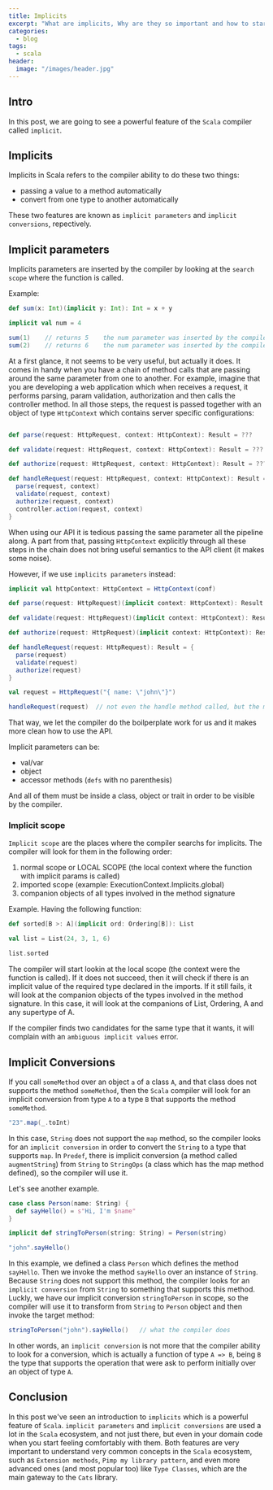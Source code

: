 ```yaml
---
title: Implicits
excerpt: "What are implicits, Why are they so important and how to start using them?"
categories:
  - blog
tags:
  - scala
header:
  image: "/images/header.jpg"
---
```


## Intro

In this post, we are going to see a powerful feature of the `Scala` compiler called `implicit`.

## Implicits

Implicits in Scala refers to the compiler ability to do these two things:

* passing a value to a method automatically
* convert from one type to another automatically

These two features are known as `implicit parameters` and `implicit conversions`, repectively.

## Implicit parameters

Implicits parameters are inserted by the compiler by looking at the `search scope` where the function is called.

Example:

``` scala
def sum(x: Int)(implicit y: Int): Int = x + y

implicit val num = 4

sum(1)    // returns 5    the num parameter was inserted by the compiler by searching in the scope
sum(2)    // returns 6    the num parameter was inserted by the compiler by searching in the scope
```

At a first glance, it not seems to be very useful, but actually it does. It comes in handy when you have a chain of method calls that are passing around the same parameter from one to another. For example, imagine that you are developing a web application which when receives a request, it performs parsing, param validation, authorization and then calls the controller method. In all those steps, the request is passed together with an object of type `HttpContext` which contains server specific configurations:

``` scala

def parse(request: HttpRequest, context: HttpContext): Result = ???

def validate(request: HttpRequest, context: HttpContext): Result = ???

def authorize(request: HttpRequest, context: HttpContext): Result = ???

def handleRequest(request: HttpRequest, context: HttpContext): Result = {
  parse(request, context)
  validate(request, context)
  authorize(request, context)
  controller.action(request, context)
}
```

When using our API it is tedious passing the same parameter all the pipeline along. A part from that, passing `HttpContext` explicitly through all these steps in the chain does not bring useful semantics to the API client (it makes some noise).

However, if we use `implicits parameters` instead:

``` scala
implicit val httpContext: HttpContext = HttpContext(conf)

def parse(request: HttpRequest)(implicit context: HttpContext): Result = ???

def validate(request: HttpRequest)(implicit context: HttpContext): Result = ???

def authorize(request: HttpRequest)(implicit context: HttpContext): Result = ???

def handleRequest(request: HttpRequest): Result = {
  parse(request)
  validate(request)
  authorize(request)
}

val request = HttpRequest("{ name: \"john\"}")

handleRequest(request)  // not even the handle method called, but the method looks more clean
```

That way, we let the compiler do the boilperplate work for us and it makes more clean how to use the API.

Implicit parameters can be:

- val/var
- object
- accessor methods (`defs` with no parenthesis)

And all of them must be inside a class, object or trait in order to be visible by the compiler.

### Implicit scope

`Implicit scope` are the places where the compiler searchs for implicits. The compiler will look for them in the following order:

1) normal scope or LOCAL SCOPE (the local context where the function with implicit params is called)
2) imported scope      (example: ExecutionContext.Implicits.global)
3) companion objects of all types involved in the method signature

Example. Having the following function:

``` scala
def sorted[B >: A](implicit ord: Ordering[B]): List

val list = List(24, 3, 1, 6)

list.sorted
```

The compiler will start lookin at the local scope (the context were the function is called). If it does not succeed, then it will check if there is an implicit value of the required type declared in the imports. If it still fails, it will look at the companion objects of the types involved in the method signature. In this case, it will look at the companions of List, Ordering, A and any supertype of A.

If the compiler finds two candidates for the same type that it wants, it will complain with an `ambiguous implicit values` error.

## Implicit Conversions

If you call `someMethod` over an object `a` of a class `A`, and that class does not supports the method `someMethod`, then the `Scala` compiler will look for an implicit conversion from type `A` to a type `B` that supports the method `someMethod`.

``` scala
"23".map(_.toInt)
```

In this case, `String` does not support the `map` method, so the compiler looks for an `implicit conversion` in order to convert the `String` to a type that supports `map`. In `Predef`, there is implicit conversion (a method called `augmentString`) from `String` to `StringOps` (a class which has the map method defined), so the compiler will use it.

Let's see another example.

``` scala
case class Person(name: String) {
  def sayHello() = s"Hi, I'm $name"
}

implicit def stringToPerson(string: String) = Person(string)

"john".sayHello()
```

In this example, we defined a class `Person` which defines the method `sayHello`. Then we invoke the method `sayHello` over an instance of `String`. Because `String` does not support this method, the compiler looks for an `implicit conversion` from `String` to something that supports this method. Luckly, we have our implicit conversion `stringToPerson` in scope, so the compiler will use it to transform from `String` to `Person` object and then invoke the target method:

``` scala
stringToPerson("john").sayHello()   // what the compiler does
```

In other words, an `implicit conversion` is not more that the compiler ability to look for a conversion, which is actually a function of type `A => B`, being `B` the type that supports the operation that were ask to perform initially over an object of type `A`.

## Conclusion

In this post we've seen an introduction to `implicits` which is a powerful feature of `Scala`. `implicit parameters` and `implicit conversions` are used a lot in the `Scala` ecosystem, and not just there, but even in your domain code when you start feeling comfortably with them. Both features are very important to understand very common concepts in the `Scala` ecosystem, such as `Extension methods`, `Pimp my library pattern`, and even more advanced ones (and most popular too) like `Type Classes`, which are the main gateway to the `Cats` library.